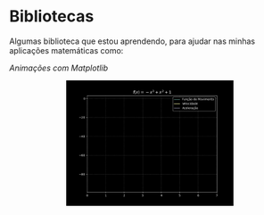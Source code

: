 # Bibliotecas

Algumas biblioteca que estou aprendendo, para ajudar nas minhas aplicações matemáticas como:

*Animações com Matplotlib*
<p align="center">
  <img src="./Animacoes/Calculo I/1-Funcoes/Função de Movimenro.gif" alt="GIF 1" width="300"/>
</p>
